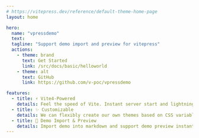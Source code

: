 ```yaml
---
# https://vitepress.dev/reference/default-theme-home-page
layout: home

hero:
  name: "vpressdemo"
  text:
  tagline: "Support demo import and preview for vitepress"
  actions:
    - theme: brand
      text: Get Started
      link: /src/docs/basic/helloworld
    - theme: alt
      text: GitHub
      link: https://github.com/v-poc/vpressdemo

features:
  - title: ⚡️ Vite4-Powered
    details: Feel the speed of Vite. Instant server start and lightning fast HMR that stays fast regardless of the app size.
  - title: ✨ Customizable
    details: We can flexibly create our own themes based on CSS variables.
  - title: 📘 Demo Import & Preview
    details: Import demo into markdown and support demo preview instantly.
---
```

